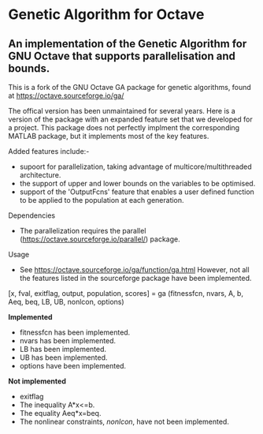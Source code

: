 # Genetic Algorithm for Octave
An implementation of the Genetic Algorithm for GNU Octave that supports parallelisation and bounds.  
---
This is a fork of the GNU Octave GA package for genetic algorithms, found at https://octave.sourceforge.io/ga/

The offical version has been unmaintained for several years.  Here is a version of the package with an expanded feature set that we developed for a project.  This package does not perfectly implment the corresponding MATLAB package, but it implements most of the key features. 

Added features include:-
- supoort for parallelization, taking advantage of multicore/multithreaded architecture. 
- the support of upper and lower bounds on the variables to be optimised.
- support of the 'OutputFcns' feature that enables a user defined function to be applied to the population at each generation. 

Dependencies
- The parallelization requires the parallel (https://octave.sourceforge.io/parallel/) package.  

Usage
 - See https://octave.sourceforge.io/ga/function/ga.html However, not all the features listed in the sourceforge package have been implemented.
 
[x, fval, exitflag, output, population, scores] = ga (fitnessfcn, nvars, A, b, Aeq, beq, LB, UB, nonlcon, options)

**Implemented**
- fitnessfcn has been implemented.
- nvars has been implemented.
- LB has been implemented.
- UB has been implemented.
- options have been implemented. 

**Not implemented**
- exitflag
- The inequality A\*x<=b.  
- The equality Aeq\*x=beq.
- The nonlinear constraints, *nonlcon*, have not been implemented.






